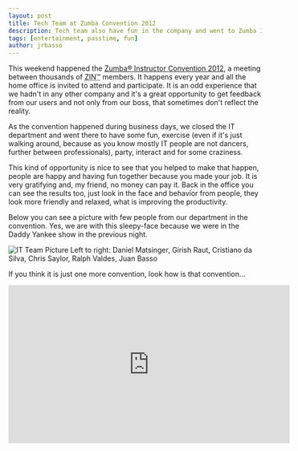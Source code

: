 ```yaml
---
layout: post
title: Tech Team at Zumba Convention 2012
description: Tech team also have fun in the company and went to Zumba Instructor Convention 2012
tags: [entertainment, passtime, fun]
author: jrbasso
---
```


This weekend happened the [Zumba&reg; Instructor Convention 2012](http://convention.zumba.com), a meeting
between thousands of <abbr title="Zumba Instructor Network">ZIN&trade;</abbr> members. It happens every year
and all the home office is invited to attend and participate. It is an odd experience that we hadn't in any
other company and it's a great opportunity to get feedback from our users and not only from our boss, that
sometimes don't reflect the reality.

As the convention happened during business days, we closed the IT department and went there to have some fun,
exercise (even if it's just walking around, because as you know mostly IT people are not dancers, further
between professionals), party, interact and for some craziness.

This kind of opportunity is nice to see that you helped to make that happen, people are happy and having fun
together because you made your job. It is very gratifying and, my friend, no money can pay it. Back in the
office you can see the results too, just look in the face and behavior from people, they look more friendly
and relaxed, what is improving the productivity.

Below you can see a picture with few people from our department in the convention. Yes, we are with this
sleepy-face because we were in the Daddy Yankee show in the previous night.

<img src="{{ site.url }}/img/blog/it_conv2012.jpg" alt="IT Team Picture">
Left to right: Daniel Matsinger, Girish Raut, Cristiano da Silva, Chris Saylor, Ralph Valdes, Juan Basso

If you think it is just one more convention, look how is that convention…

<div style="text-align: center">
	<iframe width="560" height="315" src="http://www.youtube.com/embed/77TsW8NAOA8" frameborder="0" allowfullscreen="allowfullscreen"> </iframe>
</div>

